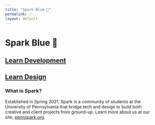 ```yaml
---
title: "Spark Blue 💙"
permalink: /
layout: default
---
```


# Spark Blue 💙

## [Learn Development](/blue/dev)

## [Learn Design](/blue/design)


### What is Spark?

Established in Spring 2021, Spark is a community of students at the University of Pennsylvania that bridge tech and design to build both creative and client projects from ground-up. Learn more about us at our site, [pennspark.org](https://pennspark.org/).